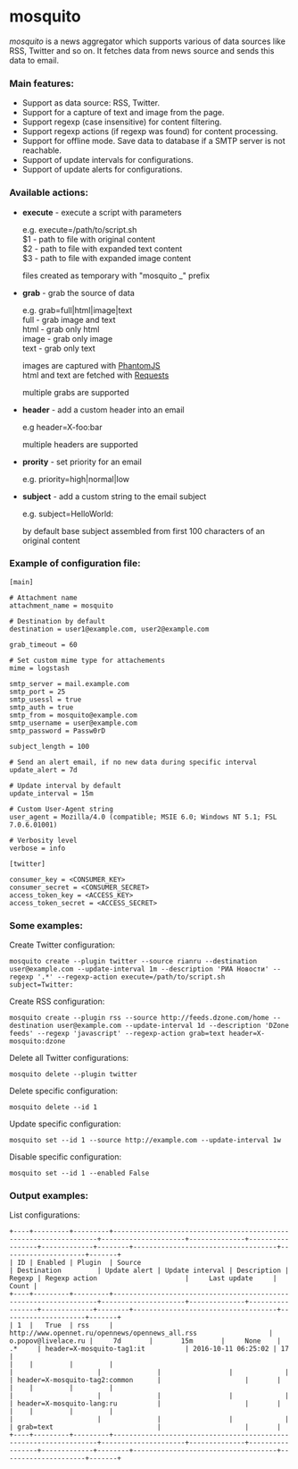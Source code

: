 
# mosquito

*mosquito* is a news aggregator which supports various of data sources like RSS, Twitter and so on. It fetches data from news source and sends this data to email.  

### Main features:

* Support as data source: RSS, Twitter.
* Support for a capture of text and image from the page.
* Support regexp (case insensitive) for content filtering.
* Support regexp actions (if regexp was found) for content processing.
* Support for offline mode. Save data to database if a SMTP server is not reachable.
* Support of update intervals for configurations.
* Support of update alerts for configurations.

### Available actions:

* **execute** - execute a script with parameters  
    
  e.g. execute=/path/to/script.sh  
  $1 - path to file with original content  
  $2 - path to file with expanded text content  
  $3 - path to file with expanded image content
  
  files created as temporary with "mosquito _" prefix
  
* **grab** - grab the source of data  
    
  e.g. grab=full|html|image|text  
  full - grab image and text  
  html - grab only html  
  image - grab only image  
  text - grab only text
    
  images are captured with [PhantomJS](http://phantomjs.org/)  
  html and text are fetched with [Requests](http://docs.python-requests.org/en/latest/)
  
  multiple grabs are supported
  
* **header** - add a custom header into an email  
    
  e.g header=X-foo:bar
    
  multiple headers are supported
  
* **prority** - set priority for an email  
    
  e.g. priority=high|normal|low

* **subject** - add a custom string to the email subject  
    
  e.g. subject=HelloWorld: 
    
  by default base subject assembled from first 100 characters of an original content

### Example of configuration file:

```
[main]

# Attachment name
attachment_name = mosquito

# Destination by default
destination = user1@example.com, user2@example.com

grab_timeout = 60

# Set custom mime type for attachements
mime = logstash

smtp_server = mail.example.com
smtp_port = 25
smtp_usessl = true
smtp_auth = true
smtp_from = mosquito@example.com
smtp_username = user@example.com
smtp_password = Passw0rD

subject_length = 100

# Send an alert email, if no new data during specific interval
update_alert = 7d

# Update interval by default
update_interval = 15m

# Custom User-Agent string
user_agent = Mozilla/4.0 (compatible; MSIE 6.0; Windows NT 5.1; FSL 7.0.6.01001)

# Verbosity level
verbose = info

[twitter]

consumer_key = <CONSUMER_KEY>
consumer_secret = <CONSUMER_SECRET>
access_token_key = <ACCESS_KEY>
access_token_secret = <ACCESS_SECRET>
```

### Some examples:


Create Twitter configuration:
```
mosquito create --plugin twitter --source rianru --destination user@example.com --update-interval 1m --description 'РИА Новости' --regexp '.*' --regexp-action execute=/path/to/script.sh subject=Twitter: 
```

Create RSS configuration:
```
mosquito create --plugin rss --source http://feeds.dzone.com/home --destination user@example.com --update-interval 1d --description 'DZone feeds' --regexp 'javascript' --regexp-action grab=text header=X-mosquito:dzone 
```

Delete all Twitter configurations:
```
mosquito delete --plugin twitter
```

Delete specific configuration:
```
mosquito delete --id 1
```

Update specific configuration:
```
mosquito set --id 1 --source http://example.com --update-interval 1w
```

Disable specific configuration:
```
mosquito set --id 1 --enabled False
```

### Output examples:

List configurations:

```
+----+---------+---------+------------------------------------------------------------------+---------------------+--------------+-----------------+-------------+--------+------------------------------------+---------------------+-------+
| ID | Enabled | Plugin  | Source                                                           | Destination         | Update alert | Update interval | Description | Regexp | Regexp action                      |     Last update     | Count |
+----+---------+---------+------------------------------------------------------------------+---------------------+--------------+-----------------+-------------+--------+------------------------------------+---------------------+-------+
| 1  |   True  | rss     | http://www.opennet.ru/opennews/opennews_all.rss                  | o.popov@livelace.ru |     7d       |       15m       |     None    | .*     | header=X-mosquito-tag1:it          | 2016-10-11 06:25:02 | 17    |
|    |         |         |                                                                  |                     |              |                 |             |        | header=X-mosquito-tag2:common      |                     |       |
|    |         |         |                                                                  |                     |              |                 |             |        | header=X-mosquito-lang:ru          |                     |       |
|    |         |         |                                                                  |                     |              |                 |             |        | grab=text                          |                     |       |
+----+---------+---------+------------------------------------------------------------------+---------------------+--------------+-----------------+-------------+--------+------------------------------------+---------------------+-------+
```

